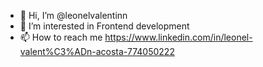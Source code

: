 - 👋 Hi, I’m @leonelvalentinn
- 👀 I’m interested in Frontend development
- 📫 How to reach me https://www.linkedin.com/in/leonel-valent%C3%ADn-acosta-774050222

<!---
leonelvalentinn/leonelvalentinn is a ✨ special ✨ repository because its `README.md` (this file) appears on your GitHub profile.
You can click the Preview link to take a look at your changes.
--->
